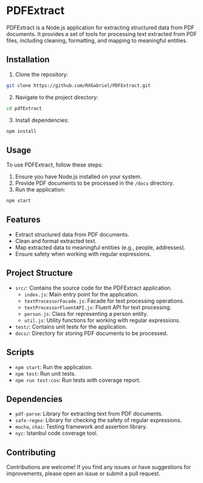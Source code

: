 # PDFExtract

PDFExtract is a Node.js application for extracting structured data from PDF documents. It provides a set of tools for processing text extracted from PDF files, including cleaning, formatting, and mapping to meaningful entities.

## Installation

1. Clone the repository:

```bash
git clone https://github.com/RXGabriel/PDFExtract.git
```

2. Navigate to the project directory:

```bash
cd pdfExtract
```

3. Install dependencies:

```bash
npm install
```

## Usage

To use PDFExtract, follow these steps:

1. Ensure you have Node.js installed on your system.
2. Provide PDF documents to be processed in the `/docs` directory.
3. Run the application:

```bash
npm start
```

## Features

- Extract structured data from PDF documents.
- Clean and format extracted text.
- Map extracted data to meaningful entities (e.g., people, addresses).
- Ensure safety when working with regular expressions.

## Project Structure

- `src/`: Contains the source code for the PDFExtract application.
  - `index.js`: Main entry point for the application.
  - `textProcessorFacade.js`: Facade for text processing operations.
  - `textProcessorFluentAPI.js`: Fluent API for text processing.
  - `person.js`: Class for representing a person entity.
  - `util.js`: Utility functions for working with regular expressions.
- `test/`: Contains unit tests for the application.
- `docs/`: Directory for storing PDF documents to be processed.

## Scripts

- `npm start`: Run the application.
- `npm test`: Run unit tests.
- `npm run test:cov`: Run tests with coverage report.

## Dependencies

- `pdf-parse`: Library for extracting text from PDF documents.
- `safe-regex`: Library for checking the safety of regular expressions.
- `mocha`, `chai`: Testing framework and assertion library.
- `nyc`: Istanbul code coverage tool.

## Contributing

Contributions are welcome! If you find any issues or have suggestions for improvements, please open an issue or submit a pull request.
